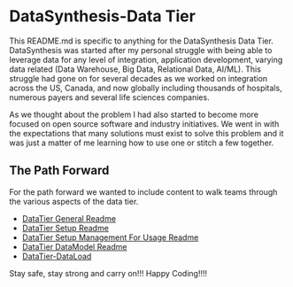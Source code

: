 # DataSynthesis-Data Tier
This README.md is specific to anything for the DataSynthesis Data Tier.
DataSynthesis was started after my personal struggle with being able to leverage
data for any level of integration, application development, varying data related
(Data Warehouse, Big Data, Relational Data, AI/ML). This struggle had gone on for 
several decades as we worked on integration across the US, Canada, and now globally including
thousands of hospitals, numerous payers and several life sciences companies. 

As we thought about the problem I had also started to become more focused on open source
software and industry initiatives. We went in with the expectations that many solutions must exist
to solve this problem and it was just a matter of me learning how to use one or stitch a few together.

## The Path Forward

For the path forward we wanted to include content to walk teams through the various aspects of the 
data tier.

* [DataTier General Readme](https://github.com/RedHat-Healthcare/DataSynthesis/blob/master/DataTier/DataSynthesis-DataTier-General.md)
* [DataTier Setup Readme](https://github.com/RedHat-Healthcare/DataSynthesis/blob/master/DataTier/DataSynthesis-DataTier-Setup.md)
* [DataTier Setup Management For Usage Readme](https://github.com/RedHat-Healthcare/DataSynthesis/blob/master/DataTier/DataSynthesis-DataTier-PlatformSetupMgmt.md)
* [DataTier DataModel Readme](https://github.com/RedHat-Healthcare/DataSynthesis/blob/master/DataTier/DataSynthesis-DataTier-DataModel.md)
* [DataTier-DataLoad](https://github.com/RedHat-Healthcare/DataSynthesis/blob/master/DataTier/DataTier-DataLoad.md)

Stay safe, stay strong and carry on!!! Happy Coding!!!!
